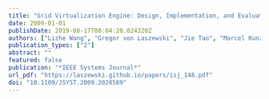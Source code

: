 ```yaml
---
title: "Grid Virtualization Engine: Design, Implementation, and Evaluation"
date: 2009-01-01
publishDate: 2019-08-17T08:04:20.024320Z
authors: ["Lizhe Wang", "Gregor von Laszewski", "Jie Tao", "Marcel Kunze"]
publication_types: ["2"]
abstract: ""
featured: false
publication: "*IEEE Systems Journal*"
url_pdf: "https://laszewski.github.io/papers/isj_148.pdf"
doi: "10.1109/JSYST.2009.2028589"
---
```


